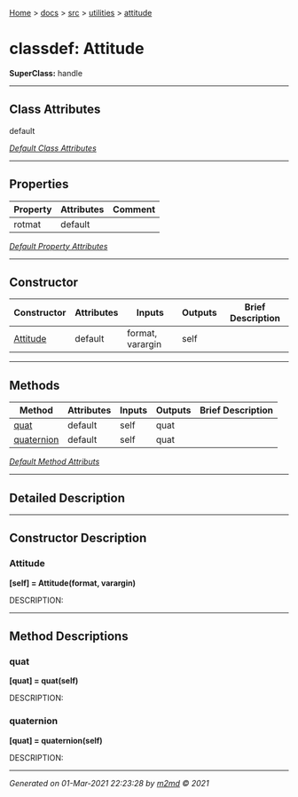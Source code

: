 [Home](../../../index.md) > [docs](../../../docs_index.md) > [src](../../src_index.md) > [utilities](../utilities_index.md) > [attitude](attitude_index.md)  


# classdef: Attitude

**SuperClass:** handle



 ***

## Class Attributes

default

[*Default Class Attributes*](https://www.mathworks.com/help/matlab/matlab_oop/class-attributes.html)

 ***

## Properties

| Property | Attributes  | Comment |
| -------- | ----------- | ------- |
| rotmat | default |  |

[*Default Property Attributes*](https://www.mathworks.com/help/matlab/matlab_oop/property-attributes.html)

 ***

## Constructor

| Constructor | Attributes | Inputs | Outputs | Brief Description |
| ----------- | ---------- | ------ | ------- | ----------------- |
| [Attitude](#attitude) | default | format, varargin | self |  |


 ***

## Methods

| Method | Attributes | Inputs | Outputs | Brief Description |
| ------ | ---------- | ------ | ------- | ----------------- |
| [quat](#quat) | default | self | quat |  |
| [quaternion](#quaternion) | default | self | quat |  |


[*Default Method Attributs*](https://www.mathworks.com/help/matlab/matlab_oop/method-attributes.html)

 ***

## Detailed Description



 ***

## Constructor Description

### Attitude

**[self] = Attitude(format, varargin)**

DESCRIPTION: 

 ***

## Method Descriptions

### quat

**[quat] = quat(self)**

DESCRIPTION: 
### quaternion

**[quat] = quaternion(self)**

DESCRIPTION: 



***

*Generated on 01-Mar-2021 22:23:28 by [m2md](https://github.com/crgnam-research/m2md) © 2021*